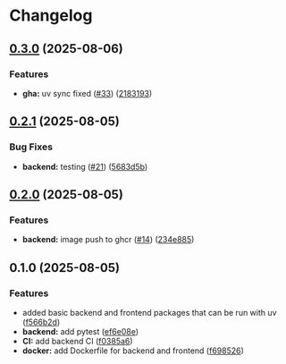 # Changelog

## [0.3.0](https://github.com/kuba-b-labs/CD-playground/compare/backend-v0.2.1...backend-v0.3.0) (2025-08-06)


### Features

* **gha:** uv sync fixed ([#33](https://github.com/kuba-b-labs/CD-playground/issues/33)) ([2183193](https://github.com/kuba-b-labs/CD-playground/commit/2183193d5190414a9afa5f77df42a3feb0a01c2b))

## [0.2.1](https://github.com/kuba-b-labs/CD-playground/compare/backend-v0.2.0...backend-v0.2.1) (2025-08-05)


### Bug Fixes

* **backend:** testing ([#21](https://github.com/kuba-b-labs/CD-playground/issues/21)) ([5683d5b](https://github.com/kuba-b-labs/CD-playground/commit/5683d5b1a7661a86fa2e197c9659c231d330b854))

## [0.2.0](https://github.com/kuba-b-labs/CD-playground/compare/backend-v0.1.0...backend-v0.2.0) (2025-08-05)


### Features

* **backend:** image push to ghcr ([#14](https://github.com/kuba-b-labs/CD-playground/issues/14)) ([234e885](https://github.com/kuba-b-labs/CD-playground/commit/234e88580762c0ede355573f882c4ed26e0a9d69))

## 0.1.0 (2025-08-05)


### Features

* added basic backend and frontend packages that can be run with uv ([f566b2d](https://github.com/kuba-b-labs/CD-playground/commit/f566b2d10f363729c7f28ab11047119032941793))
* **backend:** add pytest ([ef6e08e](https://github.com/kuba-b-labs/CD-playground/commit/ef6e08e28ff4792063f7a7f4bdfab1cb65a80c79))
* **CI:** add backend CI ([f0385a6](https://github.com/kuba-b-labs/CD-playground/commit/f0385a6b3ef4c204051f58e10299332c69da96d2))
* **docker:** add Dockerfile for backend and frontend ([f698526](https://github.com/kuba-b-labs/CD-playground/commit/f69852633183ec48f8a6c38bf6b9aafe09f6f1f0))
